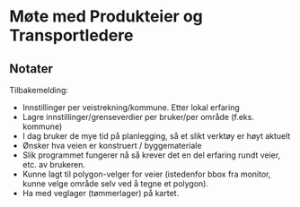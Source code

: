 # Møte med Produkteier og Transportledere

## Notater
Tilbakemelding:
- Innstillinger per veistrekning/kommune. Etter lokal erfaring
- Lagre innstillinger/grenseverdier per bruker/per område (f.eks. kommune)
- I dag bruker de mye tid på planlegging, så et slikt verktøy er høyt aktuelt
- Ønsker hva veien er konstruert / byggemateriale
- Slik programmet fungerer nå så krever det en del erfaring rundt veier, etc. av brukeren.
- Kunne lagt til polygon-velger for veier (istedenfor bbox fra monitor, kunne velge område selv ved å tegne et polygon). 
- Ha med veglager (tømmerlager) på kartet.
